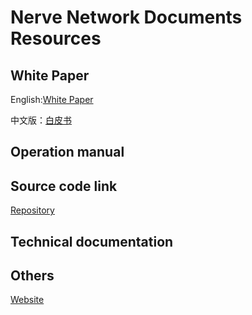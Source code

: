 # Nerve Network Documents Resources

## White Paper

English:[White Paper](./EN/Nerve-WhitePaper-v1.00.pdf)

中文版：[白皮书](./zh-CN/Nerve-Whitepaper-v1.00.pdf)

## Operation manual



## Source code link

[Repository](https://github.com/NerveNetwork/nerve)



## Technical documentation





## Others

[Website](https://nerve.network/)





